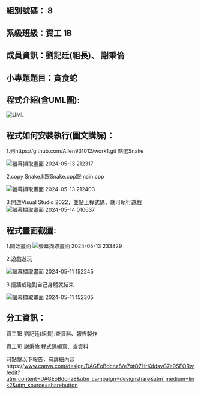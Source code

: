 ## 組別號碼： 8

## 系級班級：資工 1B

## 成員資訊：劉記廷(組長)、 謝秉倫

## 小專題題目：貪食蛇

## 程式介紹(含UML圖):
![UML](https://github.com/Allen931012/Snake/assets/164881533/a6b1a0e7-ef9a-4da8-8e51-87b10662e560)


## 程式如何安裝執行(圖文講解)：
1.到https://github.com/Allen931012/work1.git    點選Snake

![螢幕擷取畫面 2024-05-13 212317](https://github.com/Allen931012/Snake/assets/164881533/ddac26e8-148e-4601-8bda-bc6bc011f810)

2.copy Snake.h跟Snake.cpp跟main.cpp

![螢幕擷取畫面 2024-05-13 212403](https://github.com/Allen931012/Snake/assets/164881533/1f5019c9-158a-4b1c-99f5-7dd4be916cad)

3.開啟Visual Studio 2022，並貼上程式碼，就可執行遊戲
![螢幕擷取畫面 2024-05-14 010637](https://github.com/Allen931012/Snake/assets/164881533/125864ff-f639-4dbd-a281-4e399ac94003)


## 程式畫面截圖:
1.開始畫面
![螢幕擷取畫面 2024-05-13 233829](https://github.com/Allen931012/Snake/assets/164881533/b638fdc6-ec8f-48fc-8f18-3e9a556d9278)


2.遊戲遊玩

![螢幕擷取畫面 2024-05-11 152245](https://github.com/Allen931012/Snake/assets/164881533/7bf24440-6eb6-4d78-b3e4-ac00c5e7d3b9)

3.撞牆或碰到自己身體就結束

![螢幕擷取畫面 2024-05-11 152305](https://github.com/Allen931012/Snake/assets/164881533/66a0ba81-fbdb-4a78-b565-bb8875105927)



## 分工資訊：

資工1B 劉記廷(組長):查資料、報告製作

資工1B 謝秉倫:程式碼編寫、查資料

可點擊以下報告，有詳細內容https://www.canva.com/design/DAGEoBdcnz8/e7qtO7HrKddsvG7e9SFORw/edit?utm_content=DAGEoBdcnz8&utm_campaign=designshare&utm_medium=link2&utm_source=sharebutton
